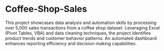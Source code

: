 # Coffee-Shop-Sales

This project showcases data analysis and automation skills by processing over 5,000 sales transactions from a coffee shop dataset. Leveraging Excel (Pivot Tables, VBA) and data cleaning techniques, the project identifies product trends and customer behavior patterns. An automated dashboard enhances reporting efficiency and decision-making capabilities.
